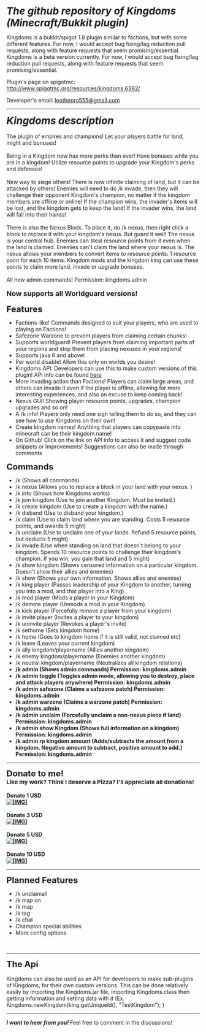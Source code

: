 <b><i><span style="font-size: 26px">The github repository of Kingdoms (Minecraft/Bukkit plugin)</span></i></b><br>

Kingdoms is a bukkit/spigot 1.8 plugin similar to factions, but with some different features. For now, I would accept bug fixing/lag reduction pull requests, along with feature requests that seem promising/essential.
Kingdoms is a beta version currently.
For now, I would accept bug fixing/lag reduction pull requests, along with feature requests that seem promising/essential.  

Plugin's page on spigotmc: http://www.spigotmc.org/resources/kingdoms.6392/

Developer's email: leothepro555@gmail.com

<hr>

<b><i><span style="font-size: 26px">Kingdoms description</span></i></b><br>
<br>
The plugin of empires and champions! Let your players battle for land, might and bonuses!<br>
<br>
Being in a Kingdom now has more perks than ever! Have bonuses while you are in a kingdom! Utilize resource points to upgrade your Kingdom's perks and defenses!<br>
<br>
New way to siege others! There is now infinite claiming of land, but it can be attacked by others! Enemies will need to do /k invade, then they will challenge their opponent Kingdom's champion, no matter if the kingdom members are offline or online! If the champion wins, the invader's items will be lost, and the kingdom gets to keep the land! If the invader wins, the land will fall into their hands!<br>
<br>
There is also the Nexus Block. To place it, do /k nexus, then right click a block to replace it with your kingdom's nexus. But guard it well! The nexus is your central hub. Enemies can steal resource points from it even when the land is claimed. Enemies can't claim the land where your nexus is. The nexus allows your members to convert items to resource points: 1 resource point for each 10 items. Kingdom mods and the kingdom king can use these points to claim more land, invade or upgrade bonuses.<br>
<br>
All new admin commands! Permission: kingdoms.admin<br>
<br>
<span style="font-size: 18px"><b><b>Now supports all Worldguard versions!</b></b></span><br>
<br>
<span style="font-size: 22px"><b>Features</b></span><br>
<ul>
<li>Factions-like! Commands designed to suit your players, who are used to playing on Factions!</li>
<li>Safezone Warzone to prevent players from claiming certain chunks!</li>
<li>Supports worldguard! Prevent players from claiming important parts of your regions and stop them from placing nexuses in your regions!</li>
<li>Supports java 6 and above!</li>
<li>Per world disable! Allow this only on worlds you desire!</li>
<li>Kingdoms API: Developers can use this to make custom versions of this plugin! API info can be found <a href="#kingdomsapi">here</a></li>
<li>More invading action than Factions! Players can claim large areas, and others can invade it even if the player is offline, allowing for more interesting experiences, and also an excuse to keep coming back!</li>
<li>Nexus GUI! Showing player resource points, upgrades, champion upgrades and so on!</li>
<li>A /k info! Players only need one sigh telling them to do so, and they can see how to use Kingdoms on their own!</li>
<li>Create kingdom names! Anything that players can copypaste into minecraft can be their kingdom name!</li>
<li>On Github! Click on the link on API info to access it and suggest code snippets or improvements! Suggestions can also be made through comments</li>
</ul><b><span style="font-size: 22px">Commands</span></b><br>
<ul>
<li>/k (Shows all commands)</li>
<li>/k nexus (Allows you to replace a block in your land with your nexus. )</li>
<li>/k info (Shows how Kingdoms works)</li>
<li>/k join kingdom (Use to join another Kingdom. Must be invited.)</li>
<li>/k create kingdom (Use to create a kingdom with the name.)</li>
<li>/k disband (Use to disband your kingdom.)</li>
<li>/k claim (Use to claim land where you are standing. Costs 5 resource points, and awards 5 might)</li>
<li>/k unclaim (Use to unclaim one of your lands. Refund 5 resource points, but deducts 5 might)</li>
<li>/k invade (Use when standing on land that doesn't belong to your kingdom. Spends 10 resource points to challenge their kingdom's champion. If you win, you gain that land and 5 might)</li>
<li>/k show kingdom (Shows censored information on a particular kingdom. Doesn't show their allies and enemies)</li>
<li>/k show (Shows your own information. Shows allies and enemies)</li>
<li>/k king player (Passes leadership of your Kingdom to another, turning you into a mod, and that player into a King)</li>
<li>/k mod player (Mods a player in your Kingdom)</li>
<li>/k demote player (Unmods a mod in your Kingdom)</li>
<li>/k kick player (Forcefully remove a player from your kingdom)</li>
<li>/k invite player (Invites a player to your kingdom)</li>
<li>/k uninvite player (Revokes a player's invite)</li>
<li>/k sethome (Sets kingdom home)</li>
<li>/k home (Goes to kingdom home if it is still valid, not claimed etc)</li>
<li>/k leave (Leaves your current kingdom)</li>
<li>/k ally kingdom/playername (Allies another kingdom)</li>
<li>/k enemy kingdom/playername (Enemies another kingdom)</li>
<li>/k neutral kingdom/playername (Neutralizes all kingdom relations)</li>
<li><b>/k admin (Shows admin commands) Permission: kingdoms.admin</b></li>
<li><b>/k admin toggle (Toggles admin mode, allowing you to destroy, place and attack players anywhere) Permission: kingdoms.admin</b></li>
<li><b>/k admin safezone (Claims a safezone patch) Permission: kingdoms.admin</b></li>
<li><b>/k admin warzone (Claims a warzone patch) Permission: kingdoms.admin</b></li>
<li><b>/k admin unclaim (Forcefully unclaim a non-nexus piece if land) Permission: kingdoms.admin</b></li>
<li><b>/k admin show Kingdom (Shows full information on a kingdom) Permission: kingdoms.admin</b></li>
<li><b>/k admin rp kingdom amount (Adds/subtracts the amount from a kingdom. Negative amount to subtract, positive amount to add.) Permission: kingdoms.admin</b></li></ul>

<hr>

<b><span style="font-size: 22px">Donate to me!</span><br>
<span style="font-size: 15px">Like my work? Think I deserve a Pizza? I'll appreciate all donations!<br>
</span><br>
Donate 1 USD<br>
<a href="https://www.paypal.com/sg/cgi-bin/webscr?cmd=_flow&amp;SESSION=8qHzd7_EJCmgbOnBzbBOiXhzb2yG0Fer9wPk1Lsht1GxK5YCN1RTBtpcqgS&amp;dispatch=50a222a57771920b6a3d7b606239e4d529b525e0b7e69bf0224adecfb0124e9b61f737ba21b08198acc59b45c1b5383c3fbf91319c9514c0" target="_blank" class="externalLink" rel="nofollow"><img src="https://www.paypal.com/en_US/i/btn/x-click-but21.gif" class="bbCodeImage LbImage" alt="[&#8203;IMG]" data-url="https://www.paypal.com/en_US/i/btn/x-click-but21.gif"></a><br>
<br>
Donate 3 USD<br>
<a href="https://www.paypal.com/sg/cgi-bin/webscr?cmd=_flow&amp;SESSION=Od_hFUYKjlIxkQtN4akiebmD9gkOsfF7EyNG8op30cab6IoFHIvkn7ZgvH4&amp;dispatch=50a222a57771920b6a3d7b606239e4d529b525e0b7e69bf0224adecfb0124e9b61f737ba21b08198acc59b45c1b5383c3fbf91319c9514c0" target="_blank" class="externalLink" rel="nofollow"><img src="https://www.paypal.com/en_US/i/btn/x-click-but21.gif" class="bbCodeImage LbImage" alt="[&#8203;IMG]" data-url="https://www.paypal.com/en_US/i/btn/x-click-but21.gif"></a><br>
<br>
Donate 5 USD<br>
<a href="https://www.paypal.com/sg/cgi-bin/webscr?cmd=_flow&amp;SESSION=j6W3tDRjBLw9HD5wMIpo1VJJtq4biX5hHWfE5YeX3lNExM5uuFo2aETL0Re&amp;dispatch=50a222a57771920b6a3d7b606239e4d529b525e0b7e69bf0224adecfb0124e9b61f737ba21b08198acc59b45c1b5383c3fbf91319c9514c0" target="_blank" class="externalLink" rel="nofollow"><img src="https://www.paypal.com/en_US/i/btn/x-click-but21.gif" class="bbCodeImage LbImage" alt="[&#8203;IMG]" data-url="https://www.paypal.com/en_US/i/btn/x-click-but21.gif"></a><br>
<br>
Donate 10 USD<br>
<a href="https://www.paypal.com/sg/cgi-bin/webscr?cmd=_flow&amp;SESSION=-JKsk6W043-Hs_Y4UQfA7WW8s5oYMKl6RNO5H3jWUoC84Hhq6OVDMIWCWva&amp;dispatch=50a222a57771920b6a3d7b606239e4d529b525e0b7e69bf0224adecfb0124e9b61f737ba21b08198acc59b45c1b5383c3fbf91319c9514c0" target="_blank" class="externalLink" rel="nofollow"><img src="https://www.paypal.com/en_US/i/btn/x-click-but21.gif" class="bbCodeImage LbImage" alt="[&#8203;IMG]" data-url="https://www.paypal.com/en_US/i/btn/x-click-but21.gif"></a></b>

<hr>

<b><span style="font-size: 22px">Planned Features</span></b><br>
<ul>
<li>/k unclaimall</li>
<li>/k map on</li>
<li>/k map</li>
<li>/k tag</li>
<li>/k chat</li>
<li>Champion special abilities</li>
<li>More config options</li>
</ul><br>

<hr>

<a name="kingdomsapi" />
<b><span style="font-size: 22px">The Api</span></b><br><br>
Kingdoms can also be used as an API for developers to make sub-plugins of Kingdoms, for their own custom versions.
This can be done relatively easily by importing the Kingdoms.jar file, importing Kingdoms.class then getting information and setting data with it (Ex. Kingdoms.newKingdom(king.getUniqueId(), "TestKingdom"); )

<hr>

<b><i>I want to hear from you! </i></b>Feel free to comment in the discussions!
